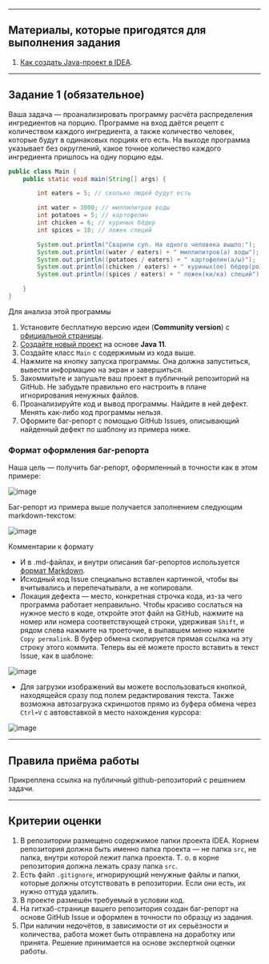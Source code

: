 ------

## Материалы, которые пригодятся для выполнения задания

1. [Как создать Java-проект в IDEA](https://github.com/netology-code/javaqa-homeworks-video/blob/javaqa-55/QA_Java_Idea_Create.md).

------

## Задание 1 (обязательное)

Ваша задача — проанализировать программу расчёта распределения ингредиентов на порцию. Программе на вход даётся рецепт с количеством каждого ингредиента, а также количество человек, которые будут в одинаковых порциях его есть. На выходе программа указывает без округлений, какое точное количество каждого ингредиента пришлось на одну порцию еды.

```java
public class Main {
    public static void main(String[] args) {

        int eaters = 5; // сколько людей будут есть

        int water = 3000; // миллилитров воды
        int potatoes = 5; // картофелин
        int chicken = 6; // куриных бёдер
        int spices = 10; // ложек специй

        System.out.println("Сварили суп. На одного человека вышло:");
        System.out.println((water / eaters) + " миллилитров(а) воды");
        System.out.println((potatoes / eaters) + " картофелин(а/ы)");
        System.out.println((chicken / eaters) + " куриных(ое) бёдер(ро)");
        System.out.println((spices / eaters) + " ложек(ки/ка) специй");

    }
}
```

Для анализа этой программы

1. Установите бесплатную версию идеи (**Community version**) с [официальной страницы](https://www.jetbrains.com/idea/download).
1. [Создайте новый проект](https://github.com/netology-code/javaqa-homeworks-video/blob/javaqa-55/QA_Java_Idea_Create.md) на основе **Java 11**.
1. Создайте класс `Main` с содержимым из кода выше.
1. Нажмите на кнопку запуска программы. Она должна запуститься, вывести информацию на экран и завершиться.
1. Закоммитьте и запушьте ваш проект в публичный репозиторий на GitHub. Не забудьте правильно его настроить в плане игнорирования ненужных файлов.
1. Проанализируйте код и вывод программы. Найдите в ней дефект. Менять как-либо код программы нельзя.
1. Оформите баг-репорт с помощью GitHub Issues, описывающий найденный дефект по шаблону из примера ниже.

### Формат оформления баг-репорта
Наша цель — получить баг-репорт, оформленный в точности как в этом примере:

![image](https://user-images.githubusercontent.com/53707586/212539205-59b12cfa-09aa-4cbf-b190-9e029986c9d4.png)

Баг-репорт из примера выше получается заполнением следующим markdown-текстом:

![image](https://user-images.githubusercontent.com/53707586/212539260-e01fa07e-fe58-4384-bebb-b0a73527270a.png)

Комментарии к формату

* И в .md-файлах, и внутри описания баг-репортов используется [формат Markdown](https://www.markdownguide.org/basic-syntax/).
* Исходный код Issue специально вставлен картинкой, чтобы вы вчитывались и перепечатывали, а не копировали.
* Локация дефекта — место, конкретная строчка кода, из-за чего программа работает неправильно. Чтобы красиво сослаться на нужное место в коде, откройте этот файл на GitHub, нажмите на номер или номера соответствующей строки, удерживая `Shift`, и рядом слева нажмите на троеточие, в выпавшем меню нажмите `Copy permalink`. В буфер обмена скопируется прямая ссылка на эту строку этого коммита. Теперь вы её можете просто вставить в текст Issue, как в шаблоне:

![image](https://user-images.githubusercontent.com/53707586/212539279-5d6e39a7-40a5-4961-8905-1496393e8e86.png)

* Для загрузки изображений вы можете воспользоваться кнопкой, находящейся сразу под полем редактирования текста. Также возможна автозагрузка скриншотов прямо из буфера обмена через `Ctrl+V` с автовставкой в место нахождения курсора:

![image](https://user-images.githubusercontent.com/53707586/212539285-bdf9cda3-e6d3-4251-818d-d0f1b1c6276c.png)


------

## Правила приёма работы

Прикреплена ссылка на публичный github-репозиторий с решением задачи.


------

## Критерии оценки

1. В репозитории размещено содержимое папки проекта IDEA. Корнем репозитория должна быть именно папка проекта — не папка `src`, не папка, внутри которой лежит папка проекта. Т. о. в корне репозитория должна лежать сразу папка `src`.
1. Есть файл `.gitignore`, игнорирующий ненужные файлы и папки, которые должны отсутствовать в репозитории. Если они есть, их нужно оттуда удалить.
1. В проекте размешён требуемый в условии код.
1. На гитхаб-странице вашего репозитория создан баг-репорт на основе GitHub Issue и оформлен в точности по образцу из задания.
1. При наличии недочётов, в зависимости от их серьёзности и количества, работа может быть отправлена на доработку или принята. Решение принимается на основе экспертной оценки работы.

